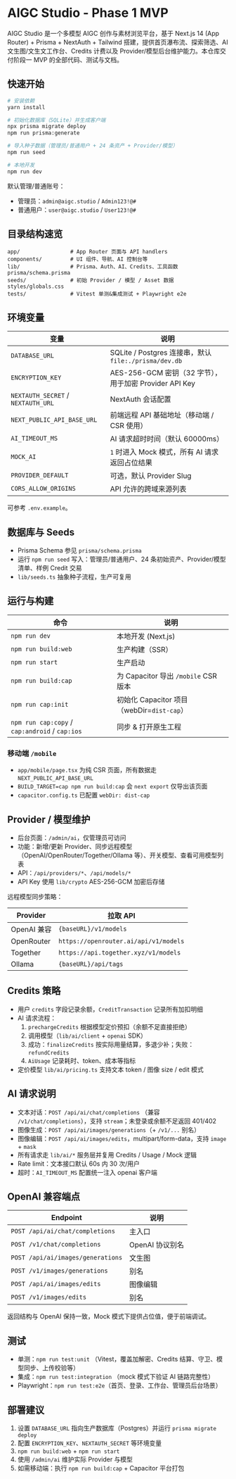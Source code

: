 # AIGC Studio - Phase 1 MVP

AIGC Studio 是一个多模型 AIGC 创作与素材浏览平台，基于 Next.js 14 (App Router) + Prisma + NextAuth + Tailwind 搭建，提供首页瀑布流、探索筛选、AI 文生图/文生文工作台、Credits 计费以及 Provider/模型后台维护能力。本仓库交付阶段一 MVP 的全部代码、测试与文档。

## 快速开始

```bash
# 安装依赖
yarn install

# 初始化数据库（SQLite）并生成客户端
npx prisma migrate deploy
npm run prisma:generate

# 导入种子数据（管理员/普通用户 + 24 条资产 + Provider/模型）
npm run seed

# 本地开发
npm run dev
```

默认管理/普通账号：

- 管理员：`admin@aigc.studio` / `Admin123!@#`
- 普通用户：`user@aigc.studio` / `User123!@#`

## 目录结构速览

```
app/                # App Router 页面与 API handlers
components/         # UI 组件、导航、AI 控制台等
lib/                # Prisma、Auth、AI、Credits、工具函数
prisma/schema.prisma
seeds/              # 初始 Provider / 模型 / Asset 数据
styles/globals.css
tests/              # Vitest 单测&集成测试 + Playwright e2e
```

## 环境变量

| 变量 | 说明 |
| --- | --- |
| `DATABASE_URL` | SQLite / Postgres 连接串，默认 `file:./prisma/dev.db` |
| `ENCRYPTION_KEY` | AES-256-GCM 密钥（32 字节），用于加密 Provider API Key |
| `NEXTAUTH_SECRET` / `NEXTAUTH_URL` | NextAuth 会话配置 |
| `NEXT_PUBLIC_API_BASE_URL` | 前端远程 API 基础地址（移动端 / CSR 使用） |
| `AI_TIMEOUT_MS` | AI 请求超时时间（默认 60000ms） |
| `MOCK_AI` | `1` 时进入 Mock 模式，所有 AI 请求返回占位结果 |
| `PROVIDER_DEFAULT` | 可选，默认 Provider Slug |
| `CORS_ALLOW_ORIGINS` | API 允许的跨域来源列表 |

可参考 `.env.example`。

## 数据库与 Seeds

- Prisma Schema 参见 `prisma/schema.prisma`
- 运行 `npm run seed` 写入：管理员/普通用户、24 条初始资产、Provider/模型清单、样例 Credit 交易
- `lib/seeds.ts` 抽象种子流程，生产可复用

## 运行与构建

| 命令 | 说明 |
| --- | --- |
| `npm run dev` | 本地开发 (Next.js) |
| `npm run build:web` | 生产构建（SSR） |
| `npm run start` | 生产启动 |
| `npm run build:cap` | 为 Capacitor 导出 `/mobile` CSR 版本 |
| `npm run cap:init` | 初始化 Capacitor 项目（webDir=`dist-cap`） |
| `npm run cap:copy` / `cap:android` / `cap:ios` | 同步 & 打开原生工程 |

### 移动端 `/mobile`

- `app/mobile/page.tsx` 为纯 CSR 页面，所有数据走 `NEXT_PUBLIC_API_BASE_URL`
- `BUILD_TARGET=cap npm run build:cap` 会 `next export` 仅导出该页面
- `capacitor.config.ts` 已配置 `webDir: dist-cap`

## Provider / 模型维护

- 后台页面：`/admin/ai`，仅管理员可访问
- 功能：新增/更新 Provider、同步远程模型（OpenAI/OpenRouter/Together/Ollama 等）、开关模型、查看可用模型列表
- API：`/api/providers/*`、`/api/models/*`
- API Key 使用 `lib/crypto` AES-256-GCM 加密后存储

远程模型同步策略：

| Provider | 拉取 API |
| --- | --- |
| OpenAI 兼容 | `{baseURL}/v1/models` |
| OpenRouter | `https://openrouter.ai/api/v1/models` |
| Together | `https://api.together.xyz/v1/models` |
| Ollama | `{baseURL}/api/tags` |

## Credits 策略

- 用户 `credits` 字段记录余额，`CreditTransaction` 记录所有加扣明细
- AI 请求流程：
  1. `prechargeCredits` 根据模型定价预扣（余额不足直接拒绝）
  2. 调用模型（`lib/ai/client` + `openai` SDK）
  3. 成功：`finalizeCredits` 按实际用量结算，多退少补；失败：`refundCredits`
  4. `AiUsage` 记录耗时、token、成本等指标
- 定价模型 `lib/ai/pricing.ts` 支持文本 token / 图像 size / edit 模式

## AI 请求说明

- 文本对话：`POST /api/ai/chat/completions` （兼容 `/v1/chat/completions`），支持 `stream`；未登录或余额不足返回 401/402
- 图像生成：`POST /api/ai/images/generations`（+ `/v1/...` 别名）
- 图像编辑：`POST /api/ai/images/edits`，multipart/form-data，支持 `image` + `mask`
- 所有请求走 `lib/ai/*` 服务层并复用 Credits / Usage / Mock 逻辑
- Rate limit：文本接口默认 60s 内 30 次/用户
- 超时：`AI_TIMEOUT_MS` 配置统一注入 openai 客户端

## OpenAI 兼容端点

| Endpoint | 说明 |
| --- | --- |
| `POST /api/ai/chat/completions` | 主入口 |
| `POST /v1/chat/completions` | OpenAI 协议别名 |
| `POST /api/ai/images/generations` | 文生图 |
| `POST /v1/images/generations` | 别名 |
| `POST /api/ai/images/edits` | 图像编辑 |
| `POST /v1/images/edits` | 别名 |

返回结构与 OpenAI 保持一致，Mock 模式下提供占位值，便于前端调试。

## 测试

- 单测：`npm run test:unit` （Vitest，覆盖加解密、Credits 结算、守卫、模型同步、上传校验等）
- 集成：`npm run test:integration` （mock 模式下验证 AI 链路完整性）
- Playwright：`npm run test:e2e`（首页、登录、工作台、管理员后台场景）

## 部署建议

1. 设置 `DATABASE_URL` 指向生产数据库（Postgres）并运行 `prisma migrate deploy`
2. 配置 `ENCRYPTION_KEY`、`NEXTAUTH_SECRET` 等环境变量
3. `npm run build:web` + `npm run start`
4. 使用 `/admin/ai` 维护实际 Provider 与模型
5. 如需移动端：执行 `npm run build:cap` + Capacitor 平台打包

